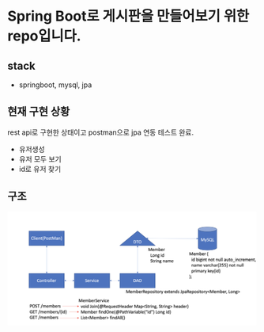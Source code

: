 # Spring Boot로 게시판을 만들어보기 위한 repo입니다.

## stack
- springboot, mysql, jpa

## 현재 구현 상황

rest api로 구현한 상태이고 postman으로 jpa 연동 테스트 완료.
- 유저생성
- 유저 모두 보기
- id로 유저 찾기

## 구조
![structure](./assets/structure.png)
